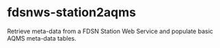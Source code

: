 # fdsnws-station2aqms
Retrieve meta-data from a FDSN Station Web Service and populate basic AQMS meta-data tables.
